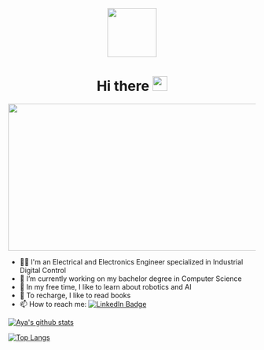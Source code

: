 

<div align="center">
<img src="https://media.giphy.com/media/lP8xu5t2DLGG045H8F/giphy.gif" width="100"/>
</div>

<div align="center">
<img src="https://komarev.com/ghpvc/?username=your-Aya-HaidarAhmad&style=flat-square&color=blue" alt=""/>
</div>

<h1 align="center">
  Hi there 
<img src="https://media.giphy.com/media/hvRJCLFzcasrR4ia7z/giphy.gif" width="30px"/>
</h1>

<div align="center">
  <img src="https://media.giphy.com/media/dWesBcTLavkZuG35MI/giphy.gif" width="600" height="300"/>
</div>


- :woman_technologist: I'm an Electrical and Electronics Engineer specialized in Industrial Digital Control
- 🔭 I’m currently working on my bachelor degree in Computer Science 
- 🌱 In my free time, I like to learn about robotics and AI
- :book: To recharge, I like to read books
- 📫 How to reach me: <a href="your-linkedin-URL"><img src="https://img.shields.io/badge/LinkedIn-blue?style=for-the-badge&logo=linkedin&logoColor=white" alt="LinkedIn Badge"/></a>



[![Aya's github stats](https://github-readme-stats.vercel.app/api?username=Aya-HaidarAhmad&count_private=true&show_icons=true&theme=radical&hide_rank=false)](https://github.com/anuraghazra/github-readme-stats)



[![Top Langs](https://github-readme-stats.vercel.app/api/top-langs/?username=Aya-HaidarAhmad&layout=compact&theme=vision-friendly-dark)](https://github.com/anuraghazra/github-readme-stats)


<!--
comment
-->

